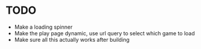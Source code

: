 # TODO

  - Make a loading spinner
  - Make the play page dynamic, use url query to select which game to load
  - Make sure all this actually works after building